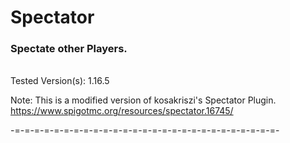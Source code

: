 # Spectator
### Spectate other Players. 
<br/>Tested Version(s): 1.16.5

Note: This is a modified version of kosakriszi's Spectator Plugin. https://www.spigotmc.org/resources/spectator.16745/

-=-=-=-=-=-=-=-=-=-=-=-=-=-=-=-=-=-=-=-=-=-=-=-=-=-=-=-
